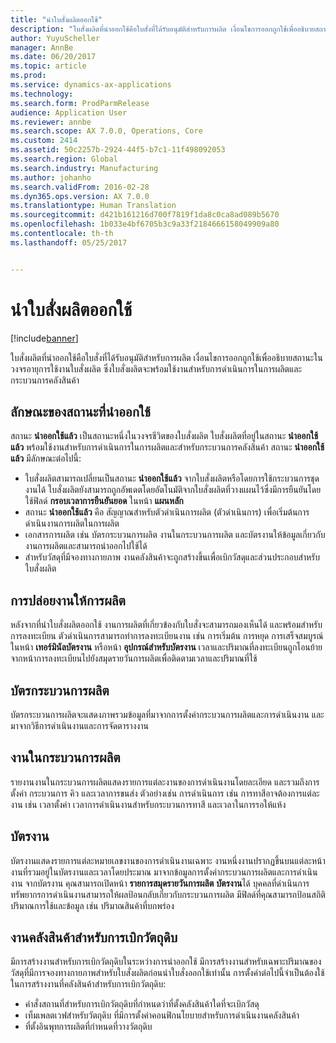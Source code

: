 ```yaml
---
title: "นำใบสั่งผลิตออกใช้"
description: "ใบสั่งผลิตที่นำออกใช้คือใบสั่งที่ได้รับอนุมัติสำหรับการผลิต เงื่อนไขการออกถูกใช้เพื่ออธิบายสถานะในวงจรอายุการใช้งานใบสั่งผลิต ซึ่งใบสั่งผลิตจะพร้อมใช้งานสำหรับการดำเนินการในการผลิตและกระบวนการคลังสินค้า"
author: YuyuScheller
manager: AnnBe
ms.date: 06/20/2017
ms.topic: article
ms.prod: 
ms.service: dynamics-ax-applications
ms.technology: 
ms.search.form: ProdParmRelease
audience: Application User
ms.reviewer: annbe
ms.search.scope: AX 7.0.0, Operations, Core
ms.custom: 2414
ms.assetid: 50c2257b-2924-44f5-b7c1-11f498092053
ms.search.region: Global
ms.search.industry: Manufacturing
ms.author: johanho
ms.search.validFrom: 2016-02-28
ms.dyn365.ops.version: AX 7.0.0
ms.translationtype: Human Translation
ms.sourcegitcommit: d421b161216d700f7819f1da8c0ca8ad089b5670
ms.openlocfilehash: 1b033e4bf6705b3c9a33f2184666158049909a80
ms.contentlocale: th-th
ms.lasthandoff: 05/25/2017


---
```


# <a name="release-production-orders"></a>นำใบสั่งผลิตออกใช้

[!include[banner](../includes/banner.md)]


ใบสั่งผลิตที่นำออกใช้คือใบสั่งที่ได้รับอนุมัติสำหรับการผลิต เงื่อนไขการออกถูกใช้เพื่ออธิบายสถานะในวงจรอายุการใช้งานใบสั่งผลิต ซึ่งใบสั่งผลิตจะพร้อมใช้งานสำหรับการดำเนินการในการผลิตและกระบวนการคลังสินค้า 

<a name="characteristics-of-the-released-state"></a>ลักษณะของสถานะที่นำออกใช้
-------------------------------------

สถานะ **นำออกใช้แล้ว** เป็นสถานะหนึ่งในวงจรชีวิตของใบสั่งผลิต ใบสั่งผลิตที่อยู่ในสถานะ **นำออกใช้แล้ว** พร้อมใช้งานสำหรับการดำเนินการในการผลิตและสำหรับกระบวนการคลังสินค้า สถานะ **นำออกใช้แล้ว** มีลักษณะต่อไปนี้:

-   ใบสั่งผลิตสามารถเปลี่ยนเป็นสถานะ **นำออกใช้แล้ว** จากใบสั่งผลิตหรือโดยการใช้กระบวนการชุดงานได้ ใบสั่งผลิตยังสามารถถูกอัพเดตโดยอัตโนมัติจากใบสั่งผลิตที่วางแผนไว้ซึ่งมีการยืนยันโดยใช้ฟิลด์ **กรอบเวลาการยืนยันยอด** ในหน้า **แผนหลัก**
-   สถานะ **นำออกใช้แล้ว** คือ สัญญาณสำหรับตัวดำเนินการผลิต (ตัวดำเนินการ) เพื่อเริ่มต้นการดำเนินงานการผลิตในการผลิต
-   เอกสารการผลิต เช่น บัตรกระบวนการผลิต งานในกระบวนการผลิต และบัตรงานให้ข้อมูลเกี่ยวกับงานการผลิตและสามารถนำออกไปใช้ได้
-   สำหรับวัสดุที่มีจองทางกายภาพ งานคลังสินค้าจะถูกสร้างขึ้นเพื่อเบิกวัสดุและส่วนประกอบสำหรับใบสั่งผลิต

## <a name="releasing-jobs-to-the-shop-floor"></a>การปล่อยงานให้การผลิต
หลังจากที่นำใบสั่งผลิตออกใช้ งานการผลิตที่เกี่ยวข้องกับใบสั่งจะสามารถมองเห็นได้ และพร้อมสำหรับการลงทะเบียน ตัวดำเนินการสามารถทำการลงทะเบียนงาน เช่น การเริ่มต้น การหยุด การเสร็จสมบูรณ์ ในหน้า **เทอร์มินัลบัตรงาน** หรือหน้า **อุปกรณ์สำหรับบัตรงาน** เวลาและปริมาณที่ลงทะเบียนถูกโอนย้ายจากหน้าการลงทะเบียนไปยังสมุดรายวันการผลิตเพื่อติดตามเวลาและปริมาณที่ใช้

## <a name="route-cards"></a>บัตรกระบวนการผลิต
บัตรกระบวนการผลิตจะแสดงภาพรวมข้อมูลที่มาจากการตั้งค่ากระบวนการผลิตและการดำเนินงาน และมาจากวิธีการดำเนินงานและการจัดตารางงาน

## <a name="route-jobs"></a>งานในกระบวนการผลิต
รายงานงานในกระบวนการผลิตแสดงรายการแต่ละงานของการดำเนินงานโดยละเอียด และรวมถึงการตั้งค่า กระบวนการ คิว และเวลาการขนส่ง ตัวอย่างเช่น การดำเนินการ เช่น การทาสีอาจต้องการแต่ละงาน เช่น เวลาตั้งค่า เวลาการดำเนินงานสำหรับกระบวนการทาสี และเวลาในการรอให้แห้ง

## <a name="job-cards"></a>บัตรงาน
บัตรงานแสดงรายการแต่ละหมายเลขงานของการดำเนินงานเฉพาะ งานหนึ่งงานปรากฏขึ้นบนแต่ละหน้า งานที่รวมอยู่ในบัตรงานและเวลาโดยประมาณ มาจากข้อมูลการตั้งค่ากระบวนการผลิตและการดำเนินงาน จากบัตรงาน คุณสามารถเปิดหน้า **รายการสมุดรายวันการผลิต** **บัตรงาน**ได้ บุคคลที่ดำเนินการทรัพยากรการดำเนินงานสามารถให้ผลป้อนกลับเกี่ยวกับกระบวนการผลิต มีฟิลด์ที่คุณสามารถป้อนสถิติปริมาณการใช้และข้อมูล เช่น ปริมาณสินค้าที่บกพร่อง

## <a name="warehouse-work-for-raw-material-picking"></a>งานคลังสินค้าสำหรับการเบิกวัตถุดิบ
มีการสร้างงานสำหรับการเบิกวัตถุดิบในระหว่างการนำออกใช้ มีการสร้างงานสำหรับเฉพาะปริมาณของวัสดุที่มีการจองทางกายภาพสำหรับใบสั่งผลิตก่อนนำใบสั่งออกใช้เท่านั้น การตั้งค่าต่อไปนี้จำเป็นต้องใช้ในการสร้างงานที่คลังสินค้าสำหรับการเบิกวัตถุดิบ:

-   คำสั่งสถานที่สำหรับการเบิกวัตถุดิบที่กำหนดว่าที่ตั้งคลังสินค้าใดที่จะเบิกวัสดุ
-   เท็มเพลตเวฟสำหรับวัตถุดิบ ที่มีการตั้งค่าคอนฟิกนโยบายสำหรับการดำเนินงานคลังสินค้า
-   ที่ตั้งอินพุทการผลิตที่กำหนดที่วางวัตถุดิบ





